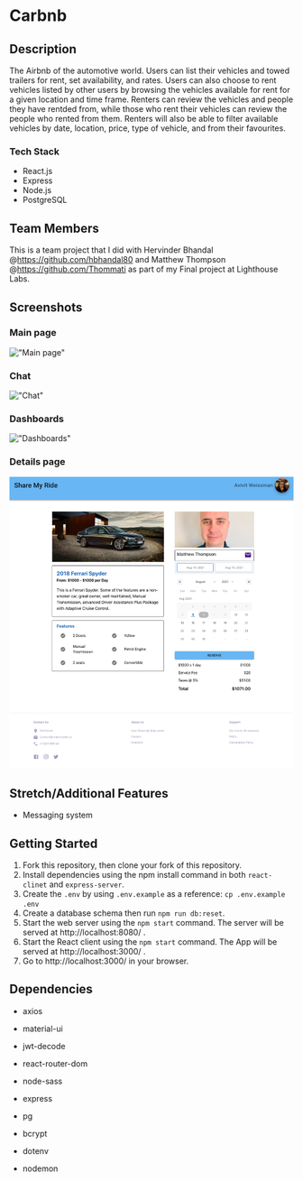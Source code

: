 # Carbnb

## Description

The Airbnb of the automotive world. Users can list their vehicles and towed trailers for rent, set availability, and rates. Users can also choose to rent vehicles listed by other users by browsing the vehicles available for rent for a given location and time frame. Renters can review the vehicles and people they have rentded from, while those who rent their vehicles can review the people who rented from them. Renters will also be able to filter available vehicles by date, location, price, type of vehicle, and from their favourites.

### Tech Stack

- React.js
- Express
- Node.js
- PostgreSQL

## Team Members

This is a team project that I did with Hervinder Bhandal @https://github.com/hbhandal80 and Matthew Thompson @https://github.com/Thommati as part of my Final project at Lighthouse Labs.

## Screenshots

### Main page

!["Main page"](https://github.com/Avivitw/carbnb/blob/main/react-client/docs/main_page.gif?raw=true)

### Chat

!["Chat"]()

### Dashboards

!["Dashboards"](https://github.com/Avivitw/carbnb/blob/main/react-client/docs/dashboards.gif?raw=true)

### Details page

!["Details page"](https://github.com/Avivitw/carbnb/blob/main/react-client/docs/Screen%20Shot%202021-08-09%20at%2010.42.58%20AM.png?raw=true)

## Stretch/Additional Features

- Messaging system

## Getting Started

1. Fork this repository, then clone your fork of this repository.
2. Install dependencies using the npm install command in both `react-clinet` and `express-server`.
3. Create the `.env` by using `.env.example` as a reference: `cp .env.example .env`
4. Create a database schema then run `npm run db:reset`.
5. Start the web server using the `npm start` command. The server will be served at http://localhost:8080/ .
6. Start the React client using the `npm start` command. The App will be served at http://localhost:3000/ .
7. Go to http://localhost:3000/ in your browser.

## Dependencies

- axios
- material-ui
- jwt-decode
- react-router-dom
- node-sass

- express
- pg
- bcrypt
- dotenv
- nodemon
